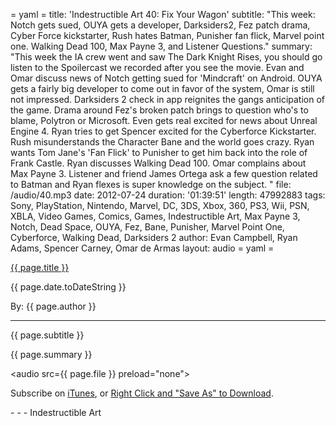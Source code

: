 = yaml =
title: 'Indestructible Art 40: Fix Your Wagon'
subtitle: "This week: Notch gets sued, OUYA gets a developer, Darksiders2, Fez patch drama, Cyber Force kickstarter, Rush hates Batman, Punisher fan flick, Marvel point one. Walking Dead 100, Max Payne 3, and Listener Questions."
summary: "This week the IA crew went and saw The Dark Knight Rises, you should go listen to the Spoilercast we recorded after you see the movie. Evan and Omar discuss news of Notch getting sued for 'Mindcraft' on Android. OUYA gets a fairly big developer to come out in favor of the system, Omar is still not impressed. Darksiders 2 check in app reignites the gangs anticipation of the game. Drama around Fez's broken patch brings to question who's to blame, Polytron or Microsoft. Even gets real excited for news about Unreal Engine 4. Ryan tries to get Spencer excited for the Cyberforce Kickstarter. Rush misunderstands the Character Bane and the world goes crazy. Ryan wants Tom Jane's 'Fan Flick' to Punisher to get him back into the role of Frank Castle. Ryan discusses Walking Dead 100. Omar complains about Max Payne 3. Listener and friend James Ortega ask a few question related to Batman and Ryan flexes is super knowledge on the subject. "
file: /audio/40.mp3
date: 2012-07-24
duration: '01:39:51'
length: 47992883
tags: Sony, PlayStation, Nintendo, Marvel, DC, 3DS, Xbox, 360, PS3, Wii, PSN, XBLA, Video Games, Comics, Games, Indestructible Art, Max Payne 3, Notch, Dead Space, OUYA, Fez, Bane, Punisher, Marvel Point One, Cyberforce, Walking Dead, Darksiders 2
author: Evan Campbell, Ryan Adams, Spencer Carney, Omar de Armas
layout: audio
= yaml =

<a href="{{ page.url }}" class='postTitleLink'><p class='postTitle'>{{ page.title }}</p></a>
<p class='postPublished'>{{ page.date.toDateString }}</p>
<p class='postAuthor'>By: {{ page.author }}</p>
<hr>
<p class='podcastSummary'>{{ page.subtitle }}</p>

<p class='podcastSummary'>{{ page.summary }}</p>

<audio src={{ page.file }} preload="none"></audio>
<p class='subLinks'>Subscribe on <a href='http://bit.ly/iapodcast'>iTunes</a>, or <a href={{ page.file }}>Right Click and "Save As" to Download</a>.</p>
- - -
Indestructible Art
